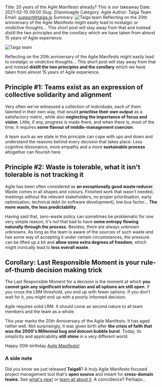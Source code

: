 Title: 20 years of the Agile Manifesto already? This is our takeaway
Date: 2021-02-10 09:00
Slug: 20annivagile
Category: Agile
Author: Taiga Team
Email: support@taiga.io
Summary: ![Taiga team](/images/2021-02-11_20annivagile/phidays.jpg) Reflecting on the 20th anniversary of the Agile Manifesto might easily lead to nostalgic or vindictive thoughts... This short post will stay away from that and instead distill the two principles and the corollary which we have taken from almost 15 years of Agile experience.

![Taiga team](/images/2021-02-11_20annivagile/phidays.jpg)

Reflecting on the 20th anniversary of the Agile Manifesto might easily lead to nostalgic or vindictive thoughts... This short post will stay away from that and instead **distill the two principles and the corollary** which we have taken from almost 15 years of Agile experience.

## Principle #1: Teams exist as an expression of collective solidarity and alignment

Very often we've witnessed a collection of individuals, each of them talented in their own way, that would **prioritise their own output** as a satisfactory metric, while also **neglecting the importance of focus and vision**. Little, if any, progress is made there, and when there is, most of the time, it requires **some flavour of middle-management coercion**.

A team such as we state in this principle can cope with ups and down and understand the reasons behind every decision that takes place. Less cognitive dissonance, more empathy and a more **sustainable process** altogether can flourish here.

## Principle #2: Waste is tolerable, what it isn't tolerable is not tracking it

Agile has been often considered as **an exceptionally good waste reducer**. Waste comes in all shapes and colours. Finished work that wasn't needed, meetings without the relevant stakeholders, no proper prioritisation, early optimisation, technical debt (in software development), low bus factor... **The more waste, the less predictability**.

Having said that, zero-waste policy can sometimes be problematic for one very simple reason; it's not that bad to have **some entropy flowing naturally through the process**. Besides, there are always *unknown unknowns*. As long as the team is aware of the sources of such waste and has some way of accepting it under certain circumstances, the pressure can be lifted up a bit and **allow some extra degrees of freedom**, which might ironically lead to **less overall waste**.

## Corollary: Last Responsible Moment is your rule-of-thumb decision making trick

The Last Responsible Moment for a decision is the moment at which **you cannot gain any significant information and all options are still open**. If you cross the LRM threshold, you end up with fewer options. If you don't wait for it, you might end up with a poorly informed decision.

Agile requires solid LRM. It should come as second nature to all team members and the team as a whole.

This year marks the 20th Anniversary of the Agile Manifesto. It has aged rather well. Not surprisingly, it was given birth after **the crisis of faith that was the 2000's Millennial bug and dotcom bubble burst**. Today, its simplicity and applicability **still shine** in a very different world.

Happy 20th birthday [Agile Manifesto!](https://agilemanifesto.org/)

### A side note

Did you know we just released **Taiga6**? A *truly* Agile Manifesto focused project management tool that's **open source** and meant for **cross-domain teams**. See [what's new!](/taiga6-release.html) or [learn all about it](https://resources.taiga.io). A coincidence? Perhaps...